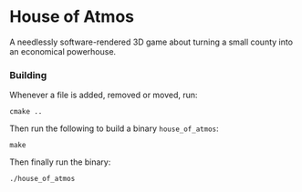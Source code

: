 # House of Atmos
A needlessly software-rendered 3D game about turning a small county into an economical powerhouse.

### Building
Whenever a file is added, removed or moved, run: 
```
cmake ..
```

Then run the following to build a binary `house_of_atmos`:
```
make
```

Then finally run the binary:
```
./house_of_atmos
```
